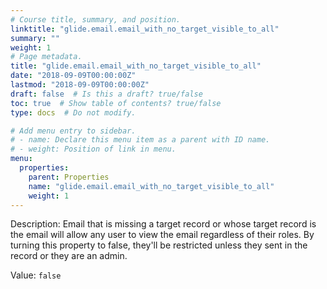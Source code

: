```yaml
---
# Course title, summary, and position.
linktitle: "glide.email.email_with_no_target_visible_to_all"
summary: ""
weight: 1
# Page metadata.
title: "glide.email.email_with_no_target_visible_to_all"
date: "2018-09-09T00:00:00Z"
lastmod: "2018-09-09T00:00:00Z"
draft: false  # Is this a draft? true/false
toc: true  # Show table of contents? true/false
type: docs  # Do not modify.

# Add menu entry to sidebar.
# - name: Declare this menu item as a parent with ID name.
# - weight: Position of link in menu.
menu:
  properties:
    parent: Properties
    name: "glide.email.email_with_no_target_visible_to_all"
    weight: 1
---
```


Description: Email that is missing a target record or whose target record is the email will allow any user to view the email regardless of their roles. By turning this property to false, they'll be restricted unless they sent in the record or they are an admin.


Value: `false`